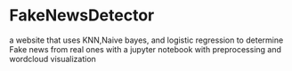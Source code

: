 # FakeNewsDetector
a website that uses KNN,Naive bayes, and logistic regression to determine Fake news from real ones with a jupyter notebook with preprocessing and wordcloud visualization
